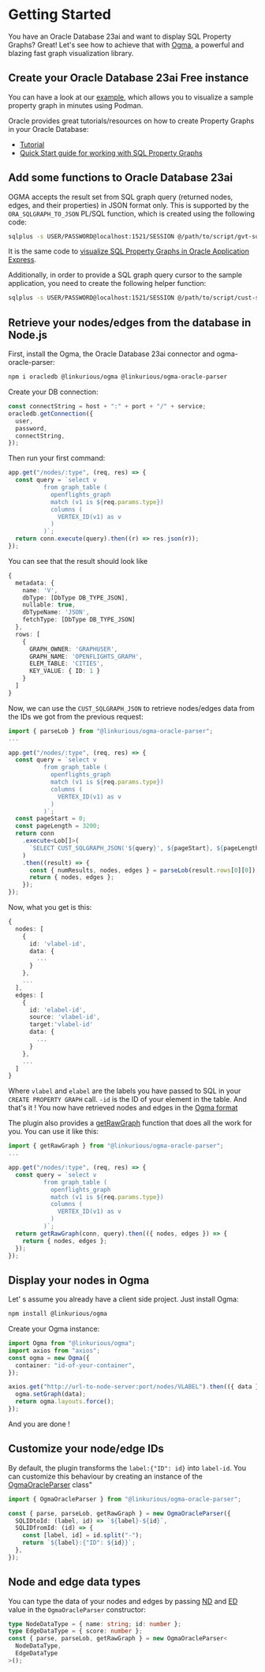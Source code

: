 # Getting Started

You have an Oracle Database 23ai and want to display SQL Property Graphs? Great! Let's see how to achieve that with [Ogma](https://doc.linkurious.com/ogma/latest/), a powerful and blazing fast graph visualization library.

## Create your Oracle Database 23ai Free instance

You can have a look at our [example](./example), which allows you to visualize a sample property graph in minutes using Podman.

Oracle provides great tutorials/resources on how to create Property Graphs in your Oracle Database:

- [Tutorial](https://oracle-base.com/articles/23c/sql-property-graphs-and-sql-pgq-23c)
- [Quick Start guide for working with SQL Property Graphs](https://docs.oracle.com/en/database/oracle/property-graph/23.4/spgdg/sql-property-graph.html)

## Add some functions to Oracle Database 23ai

OGMA accepts the result set from SQL graph query (returned nodes, edges, and their properties) in JSON format only. This is supported by the `ORA_SQLGRAPH_TO_JSON` PL/SQL function, which is created using the following code:

```sh
sqlplus -s USER/PASSWORD@localhost:1521/SESSION @/path/to/script/gvt-sqlgraph-to-json.sql
```

It is the same code to [visualize SQL Property Graphs in Oracle Application Express](https://docs.oracle.com/en//database/oracle/property-graph/23.4/spgdg/getting-started-apex-graph-visualization-plug.html#GUID-22E17FA8-7808-47C2-B1ED-54842FA43A2A).

Additionally, in order to provide a SQL graph query cursor to the sample application, you need to create the following helper function:

```sh
sqlplus -s USER/PASSWORD@localhost:1521/SESSION @/path/to/script/cust-sqlgraph-json.sql
```

## Retrieve your nodes/edges from the database in Node.js

First, install the Ogma, the Oracle Database 23ai connector and ogma-oracle-parser:

```sh
npm i oracledb @linkurious/ogma @linkurious/ogma-oracle-parser
```

Create your DB connection:

```ts
const connectString = host + ":" + port + "/" + service;
oracledb.getConnection({
  user,
  password,
  connectString,
});
```

Then run your first command:

```ts
app.get("/nodes/:type", (req, res) => {
  const query = `select v
          from graph_table (
            openflights_graph
            match (v1 is ${req.params.type})
            columns (
              VERTEX_ID(v1) as v
            )
          )`;
  return conn.execute(query).then((r) => res.json(r));
});
```

You can see that the result should look like

```ts
{
  metadata: {
    name: 'V',
    dbType: [DbType DB_TYPE_JSON],
    nullable: true,
    dbTypeName: 'JSON',
    fetchType: [DbType DB_TYPE_JSON]
  },
  rows: [
    {
      GRAPH_OWNER: 'GRAPHUSER',
      GRAPH_NAME: 'OPENFLIGHTS_GRAPH',
      ELEM_TABLE: 'CITIES',
      KEY_VALUE: { ID: 1 }
    }
  ]
}
```

Now, we can use the `CUST_SQLGRAPH_JSON` to retrieve nodes/edges data from the IDs we got from the previous request:

```ts
import { parseLob } from "@linkurious/ogma-oracle-parser";
...

app.get("/nodes/:type", (req, res) => {
  const query = `select v
          from graph_table (
            openflights_graph
            match (v1 is ${req.params.type})
            columns (
              VERTEX_ID(v1) as v
            )
          )`;
  const pageStart = 0;
  const pageLength = 3200;
  return conn
    .execute<Lob[]>(
      `SELECT CUST_SQLGRAPH_JSON('${query}', ${pageStart}, ${pageLength}) AS COLUMN_ALIAS FROM DUAL`
    )
    .then((result) => {
      const { numResults, nodes, edges } = parseLob(result.rows[0][0]);
      return { nodes, edges };
    });
});
```

Now, what you get is this:

```ts
{
  nodes: [
    {
      id: 'vlabel-id',
      data: {
        ...
      }
    },
    ...
  ],
  edges: [
    {
      id: 'elabel-id',
      source: 'vlabel-id',
      target:'vlabel-id'
      data: {
        ...
      }
    },
    ...
  ]
}
```

Where `vlabel` and `elabel` are the labels you have passed to SQL in your `CREATE PROPERTY GRAPH` call. `-id` is the ID of your element in the table.
And that's it ! You now have retrieved nodes and edges in the [Ogma format](https://doc.linkurious.com/ogma/latest/api.html#RawGraph)

The plugin also provides a [getRawGraph](/api/classes/OgmaOracleParser.html#getrawgraph) function that does all the work for you. You can use it like this:

```ts
import { getRawGraph } from "@linkurious/ogma-oracle-parser";
...

app.get("/nodes/:type", (req, res) => {
  const query = `select v
          from graph_table (
            openflights_graph
            match (v1 is ${req.params.type})
            columns (
              VERTEX_ID(v1) as v
            )
          )`;
  return getRawGraph(conn, query).then(({ nodes, edges }) => {
    return { nodes, edges };
  });
});
```

## Display your nodes in Ogma

Let' s assume you already have a client side project. Just install Ogma:

```sh
npm install @linkurious/ogma
```

Create your Ogma instance:

```ts
import Ogma from "@linkurious/ogma";
import axios from "axios";
const ogma = new Ogma({
  container: "id-of-your-container",
});

axios.get("http://url-to-node-server:port/nodes/VLABEL").then(({ data }) => {
  ogma.setGraph(data);
  return ogma.layouts.force();
});
```

And you are done !

## Customize your node/edge IDs

By default, the plugin transforms the `label:{"ID": id}` into `label-id`.
You can customize this behaviour by creating an instance of the [OgmaOracleParser](/api/classes/OgmaOracleParser.html#constructors) class"

```ts
import { OgmaOracleParser } from "@linkurious/ogma-oracle-parser";

const { parse, parseLob, getRawGraph } = new OgmaOracleParser({
  SQLIDtoId: (label, id) => `${label}-${id}`,
  SQLIDfromId: (id) => {
    const [label, id] = id.split("-");
    return `${label}:{"ID": ${id}}`;
  },
});
```

## Node and edge data types

You can type the data of your nodes and edges by passing [ND](/api/classes/OgmaOracleParser.html#type-parameters) and [ED](/api/classes/OgmaOracleParser.html#type-parameters) value in the `OgmaOracleParser` constructor:

```ts
type NodeDataType = { name: string; id: number };
type EdgeDataType = { score: number };
const { parse, parseLob, getRawGraph } = new OgmaOracleParser<
  NodeDataType,
  EdgeDataType
>();
```
